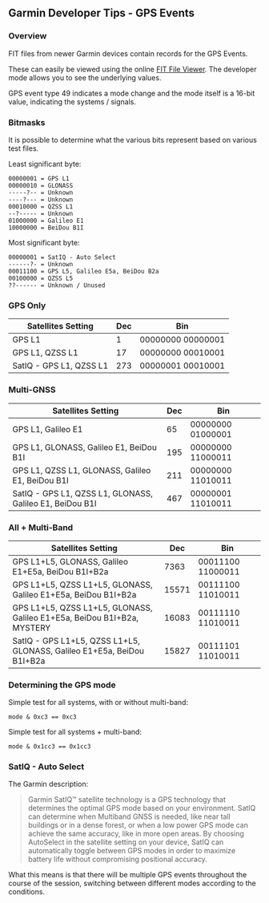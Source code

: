 ## Garmin Developer Tips - GPS Events

### Overview

FIT files from newer Garmin devices contain records for the GPS Events.

These can easily be viewed using the online [FIT File Viewer](https://www.fitfileviewer.com/). The developer mode allows you to see the underlying values.

GPS event type 49 indicates a mode change and the mode itself is a 16-bit value, indicating the systems / signals.



### Bitmasks

It is possible to determine what the various bits represent based on various test files.

Least significant byte:

```
00000001 = GPS L1
00000010 = GLONASS
-----?-- = Unknown
----?--- = Unknown
00010000 = QZSS L1
--?----- = Unknown
01000000 = Galileo E1
10000000 = BeiDou B1I
```

Most significant byte:

```
00000001 = SatIQ - Auto Select
------?- = Unknown
00011100 = GPS L5, Galileo E5a, BeiDou B2a
00100000 = QZSS L5
??------ = Unknown / Unused
```



### GPS Only

| Satellites Setting      | Dec  | Bin               |
| ----------------------- | ---- | ----------------- |
| GPS L1                  | 1    | 00000000 00000001 |
| GPS L1, QZSS L1         | 17   | 00000000 00010001 |
| SatIQ - GPS L1, QZSS L1 | 273  | 00000001 00010001 |



### Multi-GNSS

| Satellites Setting                                       | Dec  | Bin               |
| -------------------------------------------------------- | ---- | ----------------- |
| GPS L1, Galileo E1                                       | 65   | 00000000 01000001 |
| GPS L1, GLONASS, Galileo E1, BeiDou B1I                  | 195  | 00000000 11000011 |
| GPS L1, QZSS L1, GLONASS, Galileo E1, BeiDou B1I         | 211  | 00000000 11010011 |
| SatIQ - GPS L1, QZSS L1, GLONASS, Galileo E1, BeiDou B1I | 467  | 00000001 11010011 |



### All + Multi-Band

| Satellites Setting                                           | Dec   | Bin               |
| ------------------------------------------------------------ | ----- | ----------------- |
| GPS L1+L5, GLONASS, Galileo E1+E5a, BeiDou B1I+B2a | 7363 | 00011100 11000011 |
| GPS L1+L5, QZSS L1+L5, GLONASS, Galileo E1+E5a, BeiDou B1I+B2a | 15571 | 00111100 11010011 |
| GPS L1+L5, QZSS L1+L5, GLONASS, Galileo E1+E5a, BeiDou B1I+B2a, MYSTERY | 16083 | 00111110 11010011 |
| SatIQ - GPS L1+L5, QZSS L1+L5, GLONASS, Galileo E1+E5a, BeiDou B1I+B2a | 15827 | 00111101 11010011 |



### Determining the GPS mode

Simple test for all systems, with or without multi-band:

```
mode & 0xc3 == 0xc3
```

Simple test for all systems + multi-band:

```
mode & 0x1cc3 == 0x1cc3
```



### SatIQ - Auto Select

The Garmin description:

> Garmin SatIQ™ satellite technology is a GPS technology that determines the optimal GPS mode based on your environment. SatIQ can determine when Multiband GNSS is needed, like near tall buildings or in a dense forest, or when a low power GPS mode can achieve the same accuracy, like in more open areas. By choosing AutoSelect in the satellite setting on your device, SatIQ can automatically toggle between GPS modes in order to maximize battery life without compromising positional accuracy.

What this means is that there will be multiple GPS events throughout the course of the session, switching between different modes according to the conditions.
